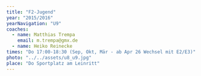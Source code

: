 ```yaml
---
title: "F2-Jugend"
year: "2015/2016"
yearNavigation: "U9"
coaches:
  - name: Matthias Trempa
    email: m.trempa@gmx.de
  - name: Heiko Reinecke
times: "Do 17:00-18:30 (Sep, Okt, Mär - ab Apr 26 Wechsel mit E2/E3)"
photo: "../../assets/u8_u9.jpg"
place: "Do Sportplatz am Leinritt"
---
```

